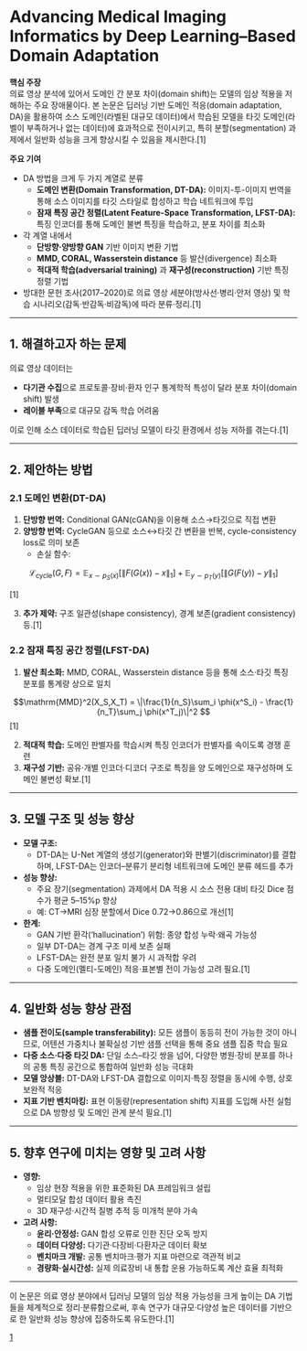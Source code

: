 # Advancing Medical Imaging Informatics by Deep Learning–Based Domain Adaptation

**핵심 주장**  
의료 영상 분석에 있어서 도메인 간 분포 차이(domain shift)는 모델의 임상 적용을 저해하는 주요 장애물이다. 본 논문은 딥러닝 기반 도메인 적응(domain adaptation, DA)을 활용하여 소스 도메인(라벨된 대규모 데이터)에서 학습된 모델을 타깃 도메인(라벨이 부족하거나 없는 데이터)에 효과적으로 전이시키고, 특히 분할(segmentation) 과제에서 일반화 성능을 크게 향상시킬 수 있음을 제시한다.[1]

**주요 기여**  
- DA 방법을 크게 두 가지 계열로 분류  
  - **도메인 변환(Domain Transformation, DT-DA):** 이미지-투-이미지 번역을 통해 소스 이미지를 타깃 스타일로 합성하고 학습 네트워크에 투입  
  - **잠재 특징 공간 정렬(Latent Feature-Space Transformation, LFST-DA):** 특징 인코더를 통해 도메인 불변 특징을 학습하고, 분포 차이를 최소화  
- 각 계열 내에서  
  - **단방향·양방향 GAN** 기반 이미지 변환 기법  
  - **MMD, CORAL, Wasserstein distance** 등 발산(divergence) 최소화  
  - **적대적 학습(adversarial training)** 과 **재구성(reconstruction)** 기반 특징 정렬 기법  
- 방대한 문헌 조사(2017–2020)로 의료 영상 세분야(방사선·병리·안저 영상) 및 학습 시나리오(감독·반감독·비감독)에 따라 분류·정리.[1]

***

## 1. 해결하고자 하는 문제  
의료 영상 데이터는  
- **다기관 수집**으로 프로토콜·장비·환자 인구 통계학적 특성이 달라 분포 차이(domain shift) 발생  
- **레이블 부족**으로 대규모 감독 학습 어려움  
  
이로 인해 소스 데이터로 학습된 딥러닝 모델이 타깃 환경에서 성능 저하를 겪는다.[1]

***

## 2. 제안하는 방법

### 2.1 도메인 변환(DT-DA)  
1. **단방향 번역:** Conditional GAN(cGAN)을 이용해 소스→타깃으로 직접 변환  
2. **양방향 번역:** CycleGAN 등으로 소스↔타깃 간 변환을 반복, cycle-consistency loss로 의미 보존  
   - 손실 함수:  

```math
\mathcal{L}_\text{cycle}(G,F) = \mathbb{E}_{x\sim p_S(x)} [\|F(G(x)) - x\|_1] + \mathbb{E}_{y\sim p_T(y)} [\|G(F(y)) - y\|_1]
```
 [1]  

3. **추가 제약:** 구조 일관성(shape consistency), 경계 보존(gradient consistency) 등.[1]

### 2.2 잠재 특징 공간 정렬(LFST-DA)  
1. **발산 최소화:** MMD, CORAL, Wasserstein distance 등을 통해 소스·타깃 특징 분포를 통계량 상으로 일치  

$$\mathrm{MMD}^2(X_S,X_T) = \|\frac{1}{n_S}\sum_i \phi(x^S_i) - \frac{1}{n_T}\sum_j \phi(x^T_j)\|^2 $$[1]  

2. **적대적 학습:** 도메인 판별자를 학습시켜 특징 인코더가 판별자를 속이도록 경쟁 훈련  
3. **재구성 기반:** 공유·개별 인코더·디코더 구조로 특징을 양 도메인으로 재구성하며 도메인 불변성 확보.[1]

***

## 3. 모델 구조 및 성능 향상  
- **모델 구조:**  
  - DT-DA는 U-Net 계열의 생성기(generator)와 판별기(discriminator)를 결합하며, LFST-DA는 인코더–분류기 분리형 네트워크에 도메인 분류 헤드를 추가  
- **성능 향상:**  
  - 주요 장기(segmentation) 과제에서 DA 적용 시 소스 전용 대비 타깃 Dice 점수가 평균 5–15%p 향상  
  - 예: CT→MRI 심장 분할에서 Dice 0.72→0.86으로 개선[1]
- **한계:**  
  - GAN 기반 환각(‘hallucination’) 위험: 종양 합성 누락·왜곡 가능성  
  - 일부 DT-DA는 경계 구조 미세 보존 실패  
  - LFST-DA는 완전 분포 일치 불가 시 과적합 우려  
  - 다중 도메인(멜티-도메인) 적응·표본별 전이 가능성 고려 필요.[1]

***

## 4. 일반화 성능 향상 관점  
- **샘플 전이도(sample transferability):** 모든 샘플이 동등히 전이 가능한 것이 아니므로, 어텐션 가중치나 불확실성 기반 샘플 선택을 통해 중요 샘플 집중 학습 필요  
- **다중 소스·다중 타깃 DA:** 단일 소스–타깃 쌍을 넘어, 다양한 병원·장비 분포를 하나의 공통 특징 공간으로 통합하여 일반화 성능 극대화  
- **모델 앙상블:** DT-DA와 LFST-DA 결합으로 이미지·특징 정렬을 동시에 수행, 상호 보완적 적응  
- **지표 기반 벤치마킹:** 표현 이동량(representation shift) 지표를 도입해 사전 실험으로 DA 방향성 및 도메인 관계 분석 필요.[1]

***

## 5. 향후 연구에 미치는 영향 및 고려 사항  
- **영향:**  
  - 임상 현장 적용을 위한 표준화된 DA 프레임워크 설립  
  - 멀티모달 합성 데이터 활용 촉진  
  - 3D 재구성·시간적 질병 추적 등 미개척 분야 가속  
- **고려 사항:**  
  - **윤리·안정성:** GAN 합성 오류로 인한 진단 오독 방지  
  - **데이터 다양성:** 다기관·다장비·다환자군 데이터 확보  
  - **벤치마크 개발:** 공통 벤치마크·평가 지표 마련으로 객관적 비교  
  - **경량화·실시간성:** 실제 의료장비 내 통합 운용 가능하도록 계산 효율 최적화  

***  
이 논문은 의료 영상 분야에서 딥러닝 모델의 임상 적용 가능성을 크게 높이는 DA 기법들을 체계적으로 정리·분류함으로써, 후속 연구가 대규모·다양성 높은 데이터를 기반으로 한 일반화 성능 향상에 집중하도록 유도한다.[1]

[1](https://ppl-ai-file-upload.s3.amazonaws.com/web/direct-files/attachments/22370781/1aa52453-d935-46bd-b6bd-1e055b719699/10-1055-s-0040-1702009.pdf)
